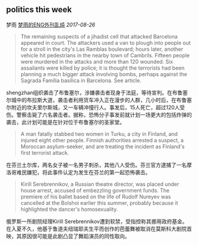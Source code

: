 ## politics this week

梦雨 [梦雨的ENG外刊乱炖](javascript:void(0);) *2017-08-26*

> The remaining suspects of a jihadist cell that attacked Barcelona appeared in court. The attackers used a van to plough into people out for a stroll in the city's Las Ramblas boulevard; hours later, another vehicle hit pedestrians in the nearby town of Cambrils. Fifteen people were murdered in the attacks and more than 120 wounded. Six assailants were killed by police; it is thought the terrorists had been planning a much bigger attack involving bombs, perhaps against the Sagrada Família basilica in Barcelona. See article.

shengzhan组织袭击了布鲁塞尔，涉嫌袭击者现身于法庭，等待宣判。在布鲁塞尔城中的布拉斯大道，袭击者利用货车冲入正在漫步的人群，几小时后，在布鲁塞尔附近的坎夫里尔斯城，又一车辆冲撞行人。事发后，15人死亡，超过120人受伤。警察击毙了六名袭击者。据称，恐怖分子事发前就计划一场更大的包括炸弹的袭击，此计划可能是在针对位于布鲁塞尔的圣家堂。

> A man fatally stabbed two women in Turku, a city in Finland, and injured eight other people. Finnish authorities arrested a suspect, a Moroccan asylum-seeker, and are treating the incident as Finland's first terrorist attack.

在芬兰土尔库，两名女子被一名男子刺杀，其他八人受伤。芬兰官方逮捕了一名摩洛哥难民嫌犯，将此事件认定为发生在芬兰的第一起恐怖袭击。

> Kirill Serebrennikov, a Russian theatre director, was placed under house arrest, accused of embezzling government funds. The premiere of his ballet based on the life of Rudolf Nureyev was cancelled at the Bolshoi earlier this summer, probably because it highlighted the dancer's homosexuality.

俄罗斯一所剧院经理Kirill Serebrennikov遭到软禁，受指控称其挪用政府基金。在入夏不久，他基于鲁道夫纽瑞耶夫生平而创作的芭蕾舞被取消在莫斯科大剧院首映，其原因很可能是此剧凸显了舞蹈演员的同性取向。







